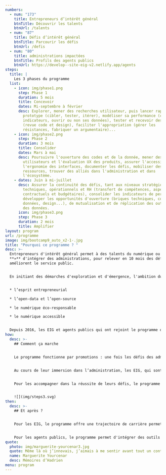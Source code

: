 ```yaml
---
numbers:
  - num: "173"
    title: Entrepreneurs d’intérêt général
    btnTitle: Découvrir les talents
    btnUrl: /talents
  - num: "87"
    title: Défis d’intérêt général
    btnTitle: Parcourir les défis
    btnUrl: /defis
  - num: "80"
    title: administrations impactées
    btnTitle: Profils des agents publics
    btnUrl: https://develop--site-eig-v2.netlify.app/agents
steps:
  title: |
    Les 3 phases du programme
  list:
    - icon: img/phase1.png
      step: Phase 1
      duration: 5 mois
      title: Concevoir
      dates: Mi-septembre à février
      desc: Explorer, mener des recherches utilisateur, puis lancer rapidement son
        prototype (cibler, tester, itérer), modéliser sa performance (créer des
        indicateurs, ouvrir ou non ses données), tester et recevoir des retours
        (revue code et design), faciliter l'appropriation (gérer les
        résistances, fabriquer un argumentaire)...
    - icon: img/phase2.png
      step: Phase 2
      duration: 3 mois
      title: Consolider
      dates: Mars à mai
      desc: Poursuivre l'ouverture des codes et de la donnée, mener des tests
        utilisateurs et l'évaluation UX des produits, assurer l'accessibilité et
        l'ergonomie des interfaces, documenter les défis, mobiliser des
        ressources, trouver des alliés dans l'administration et dans
        l'écosystème.
    - dates: Juin à mi-juillet
      desc: Assurer la continuité des défis, tant aux niveaux stratégiques,
        techniques, opérationnels et RH (transfert de compétences, aspects
        contractuels et budgétaires), consolider les indicateurs de performance,
        développer les opportunités d'ouverture (briques techniques, codes,
        données, design...), de mutualisation et de réplication des outils et
        des données.
      icon: img/phase3.png
      step: Phase 3
      duration: 2 mois
      title: Amplifier
layout: program
url: /programme
image: img/bootcamp9_auto_x2-1-.jpg
title: "Pourquoi ce programme ? "
desc: >-
  Entrepreneurs d'intérêt général permet à des talents du numérique ou **«** EIG
  **»** d'intégrer des administrations, pour relever en 10 mois des défis qui
  améliorent le service public. 


  En initiant des démarches d'exploration et d'émergence, l'ambition du programme est de développer une administration plus entrepreneuriale, tant dans ses méthodes que sa culture de travail. Ses valeurs cardinales sont : 


  * l’esprit entrepreneurial 

  * l’open-data et l’open-source 

  * le numérique éco-responsable 

  * le numérique accessible


  Depuis 2016, les EIG et agents publics qui ont rejoint le programme ont eu des effets déterminants pour transformer les administrations et répondre aux attentes des citoyens.
how:
  desc: >-
    ## Comment ça marche


    Le programme fonctionne par promotions : une fois les défis des administrations sélectionnés par appel à projets, un appel à candidatures est organisé pour recruter les candidats - les EIG - qui rejoindront l’administration pendant 10 mois, en tant qu’agents contractuels. 


    Au cours de leur immersion dans l’administration, les EIG, qui sont en-dehors de la hiérarchie habituelle, sont amenés à proposer des modifications au défi envisagé initialement par les administrations d’accueil, et élaborent une feuille de route sur laquelle ils et elles itèrent avec les agents publics.


    Pour les accompagner dans la réussite de leurs défis, le programme offre tout au long des 10 mois un appui méthodologique et une expertise entrepreneuriale adaptée au contexte de l'administration. 


    ![](img/steps3.svg)
then:
  desc: >-
    ## Et après ?


    Pour les EIG, le programme offre une trajectoire de carrière permettant de mettre leurs compétences au service de l'intérêt général. Après 10 mois d'immersion au coeur des métiers de l'administration, **plus de 50% des EIG choisissent de rester dans le secteur public**.


    Pour les agents publics, le programme permet d'intégrer des outils et des talents durablement dans leurs services pour faire évoluer la qualité du service public. **90% des défis relevés lors du programme perdurent** ensuite dans les administrations qui les ont menés.
quote:
  photo: img/marguerite-yourcenar3.jpg
  quote: Même là où j’innovais, j’aimais à me sentir avant tout un continuateur.
  name: Marguerite Yourcenar
  desc: Mémoires d’Hadrien
menu: program
---
```

